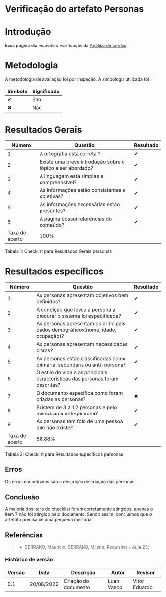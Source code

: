 # Verificação do artefato Personas

# Introdução

Essa página diz respeito a verificação da <a href="./#/analiseRequisitos/personas.md">Análise de tarefas</a>.

# Metodologia
A metodologia de avaliação foi por inspeção. A simbologia utilizada foi :

Símbolo | Significado
--------|------------
✔ | Sim
✖ | Não

# Resultados Gerais

Número | Questão                     | Resultado | 
-------|-----------------------------|-----------|
1  | A ortografia está correta ? |   ✔   |
2  | Existe uma breve introdução sobre o tópico a ser abordado? |   ✔   |
3  | A linguagem está simples e compreensível? |   ✔   |
4  | As informações estão consistentes e objetivas? |   ✔   |
5  | As informações necessárias estão presentes? |   ✔   |
6  | A página possui referências do conteúdo? |   ✔   |
Taxa de acerto | 100%
   <figcaption>Tabela 1: Checklist para Resultados Gerais personas </figcaption>


# Resultados específicos

| Número | Questão | Resultado |                                 
| -- | ----- | --------- |
| 1  |  As personas apresentam objetivos bem definidos? |  ✔
| 2  |  A condição que levou a persona a procurar o sistema foi especificada?  |  ✔
| 3  |  As personas apresentam os principais dados demográficos(nome, idade, ocupação)?  |  ✔
| 4  |  As personas apresentam necessidades claras? |  ✔
| 5 |  As personas estão classificadas como primária, secundária ou anti-persona? |   ✔
| 6 | O estilo de vida e as principais características das personas foram descritas? |  ✔
| 7 | O documento especifica como foram criadas as personas? | ✖ 
| 8 | Existem de 3 a 12 personas e pelo menos uma anti-persona? |  ✔
| 9 | As personas tem foto de uma pessoa que não existe? |  ✔
Taxa de acerto | 88,88%
   <figcaption>Tabela 2: Checklist para Resultados específicos personas </figcaption>

## Erros 
Os erros encontrados são a descrição de criação das personas.

## Conclusão
A maioria dos itens do checklist foram corretamente atingidos, apenas o item 7 não foi atingido pelo documento. Sendo assim, concluímos que o artefato precisa de uma pequena melhoria.

## Referências

> - SERRANO, Maurício; SERRANO, Milene; Requisitos - Aula 23;


### Histórico de versão

| Versão | Data       | Descrição                                 | Autor        | Revisor |
| ------ | ---------- | ----------------------------------------- | ------------ | -------- |
| 0.1    | 20/08/2022 | Criação do documento                      | Luan Vasco | Vitor Eduardo |